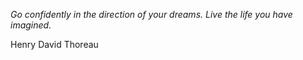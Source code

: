<i>Go confidently in the direction of your dreams.  Live the life you have imagined.</i>

Henry David Thoreau